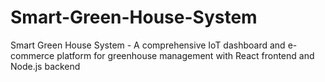 # Smart-Green-House-System
Smart Green House System - A comprehensive IoT dashboard and e-commerce platform for greenhouse management with React frontend and Node.js backend
